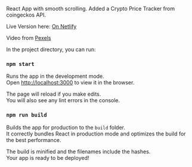 React App with smooth scrolling.
Added a Crypto Price Tracker from coingeckos API.

Live Version here: [On Netlify](https://distracted-elion-a2b17a.netlify.app)

Video from [Pexels](https://www.pexels.com)

In the project directory, you can run:

### `npm start`

Runs the app in the development mode.\
Open [http://localhost:3000](http://localhost:3000) to view it in the browser.

The page will reload if you make edits.\
You will also see any lint errors in the console.

### `npm run build`

Builds the app for production to the `build` folder.\
It correctly bundles React in production mode and optimizes the build for the best performance.

The build is minified and the filenames include the hashes.\
Your app is ready to be deployed!
